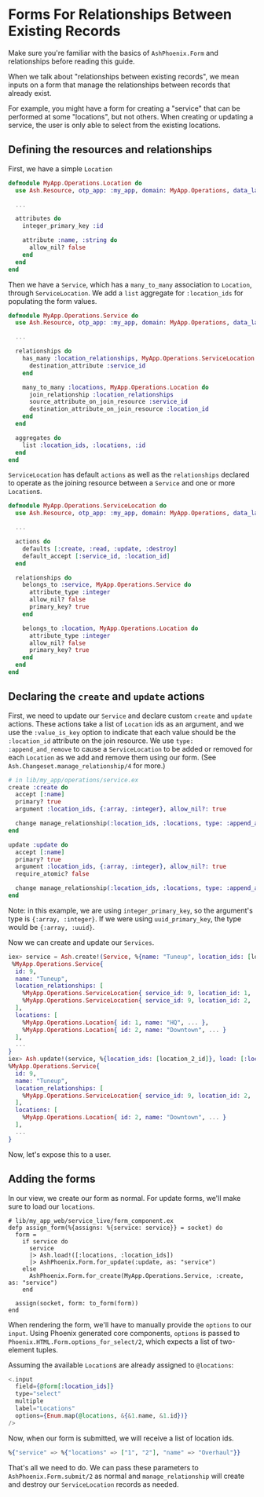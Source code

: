 # Forms For Relationships Between Existing Records

Make sure you're familiar with the basics of `AshPhoenix.Form` and relationships before reading this guide.

When we talk about "relationships between existing records", we mean inputs on a form that manage the relationships between records that already exist.

For example, you might have a form for creating a "service" that can be performed at some "locations", but not others.
When creating or updating a service, the user is only able to select from the existing locations.

## Defining the resources and relationships

First, we have a simple `Location`

```elixir
defmodule MyApp.Operations.Location do
  use Ash.Resource, otp_app: :my_app, domain: MyApp.Operations, data_layer: AshPostgres.DataLayer

  ...

  attributes do
    integer_primary_key :id

    attribute :name, :string do
      allow_nil? false
    end
  end
end
```

Then we have a `Service`, which has a `many_to_many` association to `Location`, through `ServiceLocation`.
We add a `list` aggregate for `:location_ids` for populating the form values.

```elixir
defmodule MyApp.Operations.Service do
  use Ash.Resource, otp_app: :my_app, domain: MyApp.Operations, data_layer: AshPostgres.DataLayer

  ...

  relationships do
    has_many :location_relationships, MyApp.Operations.ServiceLocation do
      destination_attribute :service_id
    end

    many_to_many :locations, MyApp.Operations.Location do
      join_relationship :location_relationships
      source_attribute_on_join_resource :service_id
      destination_attribute_on_join_resource :location_id
    end
  end

  aggregates do
    list :location_ids, :locations, :id
  end
end
```

`ServiceLocation` has default `actions` as well as the `relationships` declared to operate as the joining resource between a `Service` and one or more `Location`s.

```elixir
defmodule MyApp.Operations.ServiceLocation do
  use Ash.Resource, otp_app: :my_app, domain: MyApp.Operations, data_layer: AshPostgres.DataLayer

  ...

  actions do
    defaults [:create, :read, :update, :destroy]
    default_accept [:service_id, :location_id]
  end

  relationships do
    belongs_to :service, MyApp.Operations.Service do
      attribute_type :integer
      allow_nil? false
      primary_key? true
    end

    belongs_to :location, MyApp.Operations.Location do
      attribute_type :integer
      allow_nil? false
      primary_key? true
    end
  end
end
```

## Declaring the `create` and `update` actions

First, we need to update our `Service` and declare custom `create` and `update` actions.
These actions take a list of `Location` ids as an argument, and we use the `:value_is_key` option to indicate that each value should be the `:location_id` attribute on the join resource.
We use `type: :append_and_remove` to cause a `ServiceLocation` to be added or removed for each `Location` as we add and remove them using our form.
(See `Ash.Changeset.manage_relationship/4` for more.)

```elixir
# in lib/my_app/operations/service.ex
create :create do
  accept [:name]
  primary? true
  argument :location_ids, {:array, :integer}, allow_nil?: true

  change manage_relationship(:location_ids, :locations, type: :append_and_remove)
end

update :update do
  accept [:name]
  primary? true
  argument :location_ids, {:array, :integer}, allow_nil?: true
  require_atomic? false

  change manage_relationship(:location_ids, :locations, type: :append_and_remove)
end
```

Note: in this example, we are using `integer_primary_key`, so the argument's type is `{:array, :integer}`.
If we were using `uuid_primary_key`, the type would be `{:array, :uuid}`.

Now we can create and update our `Services`.

```elixir
iex> service = Ash.create!(Service, %{name: "Tuneup", location_ids: [location_1_id, location_2_id]}, load: [:locations])
 %MyApp.Operations.Service{
  id: 9,
  name: "Tuneup",
  location_relationships: [
    %MyApp.Operations.ServiceLocation{ service_id: 9, location_id: 1, ... },
    %MyApp.Operations.ServiceLocation{ service_id: 9, location_id: 2, ... }
  ],
  locations: [
    %MyApp.Operations.Location{ id: 1, name: "HQ", ... },
    %MyApp.Operations.Location{ id: 2, name: "Downtown", ... }
  ],
  ...
}
iex> Ash.update!(service, %{location_ids: [location_2_id]}, load: [:locations])
%MyApp.Operations.Service{
  id: 9,
  name: "Tuneup",
  location_relationships: [
    %MyApp.Operations.ServiceLocation{ service_id: 9, location_id: 2, ... }
  ],
  locations: [
    %MyApp.Operations.Location{ id: 2, name: "Downtown", ... }
  ],
  ...
}
```

Now, let's expose this to a user.

## Adding the forms

In our view, we create our form as normal.
For update forms, we'll make sure to load our `locations`.

```
# lib/my_app_web/service_live/form_component.ex
defp assign_form(%{assigns: %{service: service}} = socket) do
  form =
    if service do
      service
      |> Ash.load!([:locations, :location_ids])
      |> AshPhoenix.Form.for_update(:update, as: "service")
    else
      AshPhoenix.Form.for_create(MyApp.Operations.Service, :create, as: "service")
    end

  assign(socket, form: to_form(form))
end
```

When rendering the form, we'll have to manually provide the `options` to our `input`.
Using Phoenix generated core components, `options` is passed to `Phoenix.HTML.Form.options_for_select/2`, which expects a list of two-element tuples.

Assuming the available `Location`s are already assigned to `@locations`:
```elixir
<.input
  field={@form[:location_ids]}
  type="select"
  multiple
  label="Locations"
  options={Enum.map(@locations, &{&1.name, &1.id})}
/>
```

Now, when our form is submitted, we will receive a list of location ids.

```elixir
%{"service" => %{"locations" => ["1", "2"], "name" => "Overhaul"}}
```


That's all we need to do.
We can pass these parameters to `AshPhoenix.Form.submit/2` as normal and `manage_relationship` will create and destroy our `ServiceLocation` records as needed.
